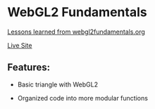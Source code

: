 # WebGL2 Fundamentals

[Lessons learned from webgl2fundamentals.org](https://webgl2fundamentals.org/)

[Live Site](https://apcurran.github.io/webgl2-fundamentals/)

## Features:

* Basic triangle with WebGL2

* Organized code into more modular functions